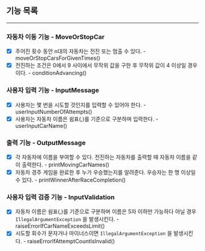 ## 기능 목록 

---
### 자동차 이동 기능 - MoveOrStopCar
- [x] 주어진 횟수 동안 n대의 자동차는 전진 또는 멈출 수 있다.  - moveOrStopCarsForGivenTimes()
- [x] 전진하는 조건은 0에서 9 사이에서 무작위 값을 구한 후 무작위 값이 4 이상일 경우이다. - conditionAdvancing()

### 사용자 입력 기능 - InputMessage
- [x] 사용자는 몇 번을 시도할 것인지를 입력할 수 있어야 한다. - userInputNumberOfAttempts()
- [x] 사용자는 자동차 이름은 쉼표(,)를 기준으로 구분하며 입력한다. - userInputCarName()

### 출력 기능 - OutputMessage
- [x] 각 자동차에 이름을 부여할 수 있다. 전진하는 자동차를 출력할 때 자동차 이름을 같이 출력한다. - printMovingCarNames()
- [x] 자동차 경주 게임을 완료한 후 누가 우승했는지를 알려준다. 우승자는 한 명 이상일 수 있다. - printWinnerAfterRaceCompletion()

### 사용자 입력 검증 기능 - InputValidation
- [x] 자동차 이름은 쉼표(,)를 기준으로 구분하며 이름은 5자 이하만 가능하다 아닐 경우 `IllegalArgumentException` 을 발생시킨다. - raiseErrorIfCarNameExceedsLimit()
- [x] 시도할 회수가 문자거나 마이너스이면 `IllegalArgumentException` 을 발생시킨다. - raiseErrorIfAttemptCountIsInvalid()